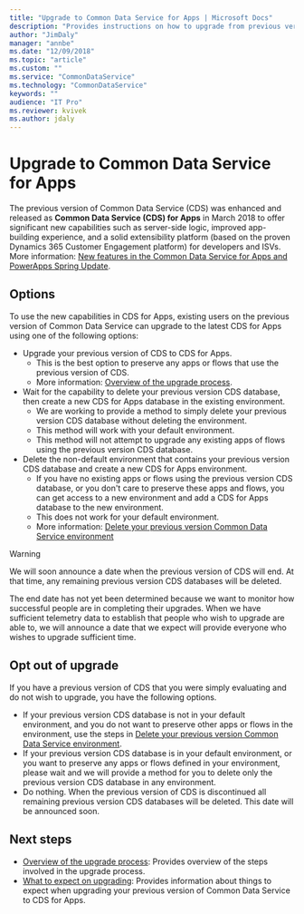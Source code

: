 ```yaml
---
title: "Upgrade to Common Data Service for Apps | Microsoft Docs"
description: "Provides instructions on how to upgrade from previous version of Common Data Service to CDS for Apps"
author: "JimDaly"
manager: "annbe"
ms.date: "12/09/2018"
ms.topic: "article"
ms.custom: ""
ms.service: "CommonDataService"
ms.technology: "CommonDataService"
keywords: ""
audience: "IT Pro"
ms.reviewer: kvivek
ms.author: jdaly
---
```


# Upgrade to Common Data Service for Apps

The previous version of Common Data Service (CDS) was enhanced and released as **Common Data Service (CDS) for Apps** in March 2018 to offer significant new capabilities such as server-side logic, improved app-building experience, and a solid extensibility platform (based on the proven Dynamics 365 Customer Engagement platform) for developers and ISVs. More information: [New features in the Common Data Service for Apps and PowerApps Spring Update](https://powerapps.microsoft.com/en-us/blog/cds-for-apps-march/).

## Options

To use the new capabilities in CDS for Apps, existing users on the previous version of Common Data Service can upgrade to the latest CDS for Apps using one of the following options:

<!-- Mostly same content found in delete-cds-environment.md -->
- Upgrade your previous version of CDS to CDS for Apps.
    - This is the best option to preserve any apps or flows that use the previous version of CDS.
    - More information: [Overview of the upgrade process](upgrade-overview.md).
- Wait for the capability to delete your previous version CDS database, then create a new CDS for Apps database in the existing environment.
    - We are working to provide a method to simply delete your previous version CDS database without deleting the environment.
    - This method will work with your default environment.
    - This method will not attempt to upgrade any existing apps of flows using the previous version CDS database.
- Delete the non-default environment that contains your previous version CDS database and create a new CDS for Apps environment.
    - If you have no existing apps or flows using the previous version CDS database, or you don't care to preserve these apps and flows, you can get access to a new environment and add a CDS for Apps database to the new environment.
    - This does not work for your default environment.
    - More information: [Delete your previous version Common Data Service environment](delete-cds-environment.md)


> [!WARNING]
> We will soon announce a date when the previous version of CDS will end. At that time, any remaining previous version CDS databases will be deleted.
>
> The end date has not yet been determined because we want to monitor how successful people are in completing their upgrades. When we have sufficient telemetry data to establish that people who wish to upgrade are able to, we will announce a date that we expect will provide everyone who wishes to upgrade sufficient time.


## Opt out of upgrade

If you have a previous version of CDS that you were simply evaluating and do not wish to upgrade, you have the following options.

- If your previous version CDS database is not in your default environment, and you do not want to preserve other apps or flows in the environment, use the steps in [Delete your previous version Common Data Service environment](delete-cds-environment.md).
- If your previous version CDS database is in your default environment, or you want to preserve any apps or flows defined in your environment, please wait and we will provide a method for you to delete only the previous version CDS database in any environment.
- Do nothing. When the previous version of CDS is discontinued all remaining previous version CDS databases will be deleted. This date will be announced soon.
 

## Next steps

- [Overview of the upgrade process](upgrade-overview.md): Provides overview of the steps involved in the upgrade process.
- [What to expect on upgrading](what-to-expect.md): Provides information about things to expect when upgrading your previous version of Common Data Service to CDS for Apps.
